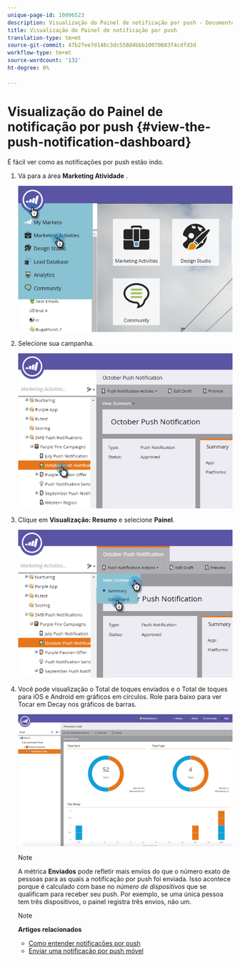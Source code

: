 ```yaml
---
unique-page-id: 10096523
description: Visualização do Painel de notificação por push - Documentos do Marketing - Documentação do produto
title: Visualização do Painel de notificação por push
translation-type: tm+mt
source-git-commit: 47b2fee7d146c3dc558d4bbb10070683f4cdfd3d
workflow-type: tm+mt
source-wordcount: '132'
ht-degree: 0%

---
```



# Visualização do Painel de notificação por push {#view-the-push-notification-dashboard}

É fácil ver como as notificações por push estão indo.

1. Vá para a área **Marketing Atividade** .

   ![](assets/image2015-12-11-12-3a57-3a48.png)

1. Selecione sua campanha.

   ![](assets/image2015-12-11-13-3a1-3a56.png)

1. Clique em **Visualização: Resumo** e selecione **Painel**.

   ![](assets/image2015-12-11-13-3a4-3a23.png)

1. Você pode visualização o Total de toques enviados e o Total de toques para iOS e Android em gráficos em círculos. Role para baixo para ver Tocar em Decay nos gráficos de barras.

   ![](assets/image2015-12-15-15-3a23-3a47.png)

   >[!NOTE]
   >
   >A métrica **Enviados** pode refletir mais envios do que o número exato de pessoas para as quais a notificação por push foi enviada. Isso acontece porque é calculado com base no *número de dispositivos* que se qualificam para receber seu push. Por exemplo, se uma única pessoa tem três dispositivos, o painel registra três envios, não um.

   >[!NOTE]
   >
   >**Artigos relacionados**
   >
   >    
   >    
   >    * [Como entender notificações por push](understanding-push-notifications.md)
   >    * [Enviar uma notificação por push móvel](send-a-mobile-push-notification.md)


